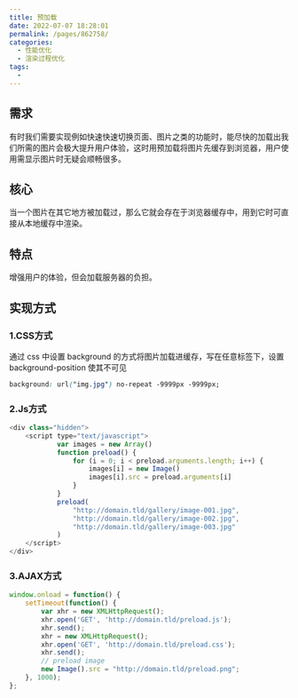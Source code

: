 ```yaml
---
title: 预加载
date: 2022-07-07 18:28:01
permalink: /pages/862758/
categories:
  - 性能优化
  - 渲染过程优化
tags:
  - 
---
```


## 需求

有时我们需要实现例如快速快速切换页面、图片之类的功能时，能尽快的加载出我们所需的图片会极大提升用户体验，这时用预加载将图片先缓存到浏览器，用户使用需显示图片时无疑会顺畅很多。 

## 核心

当一个图片在其它地方被加载过，那么它就会存在于浏览器缓存中，用到它时可直接从本地缓存中渲染。

## 特点

增强用户的体验，但会加载服务器的负担。 

## 实现方式

### 1.CSS方式

通过 css 中设置 background 的方式将图片加载进缓存，写在任意标签下，设置 background-position 使其不可见 

```css
background: url("img.jpg") no-repeat -9999px -9999px; 
```

### 2.Js方式

```javascript
<div class="hidden">   
    <script type="text/javascript">    
            var images = new Array()   
            function preload() {   
                for (i = 0; i < preload.arguments.length; i++) {   
                    images[i] = new Image()   
                    images[i].src = preload.arguments[i]   
                }   
            }   
            preload(   
                "http://domain.tld/gallery/image-001.jpg",   
                "http://domain.tld/gallery/image-002.jpg",   
                "http://domain.tld/gallery/image-003.jpg"   
            )   
    </script>   
</div> 
```

### 3.AJAX方式

```javascript
window.onload = function() {   
    setTimeout(function() {   
        var xhr = new XMLHttpRequest();   
        xhr.open('GET', 'http://domain.tld/preload.js');   
        xhr.send();   
        xhr = new XMLHttpRequest();   
        xhr.open('GET', 'http://domain.tld/preload.css');   
        xhr.send();   
        // preload image   
        new Image().src = "http://domain.tld/preload.png";   
    }, 1000);   
}; 
```
